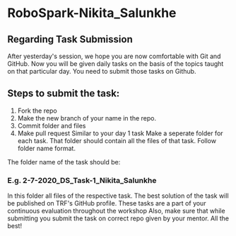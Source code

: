 # RoboSpark-Nikita_Salunkhe

## Regarding Task Submission

After yesterday's session, we hope you are now comfortable with Git and GitHub. Now you will be given daily tasks on the basis of the topics taught on that particular day. You need to submit those tasks on Github. 

## Steps to submit the task:

1. Fork the repo
2. Make the new branch of your name in the repo.
3. Commit folder and files
4. Make pull request Similar to your day 1 task
Make a seperate folder for each task. That folder should contain all the files of that task. Follow folder name format.

The folder name of the task should be:

### E.g. 2-7-2020_DS_Task-1_Nikita_Salunkhe

In this folder all files of the respective task. The best solution of the task will be published on TRF's GitHub profile. These tasks are a part of your continuous evaluation throughout the workshop Also, make sure that while submitting you submit the task on correct repo given by your mentor. All the best!

